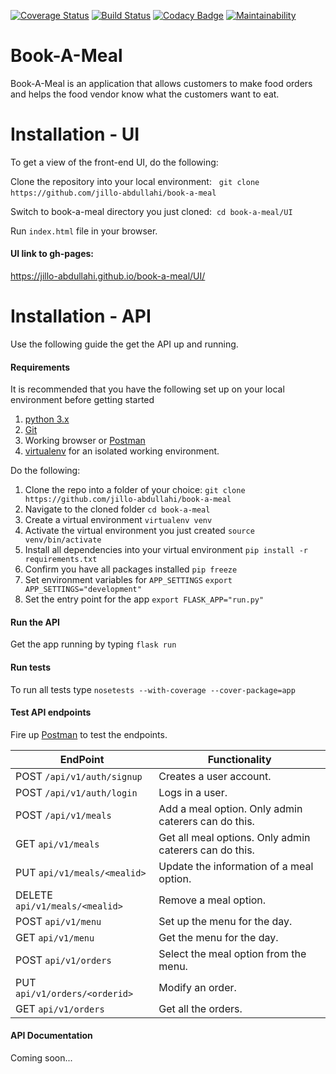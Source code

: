 
[![Coverage Status](https://coveralls.io/repos/github/jillo-abdullahi/book-a-meal/badge.svg?branch=ft-auth-endpoints)](https://coveralls.io/github/jillo-abdullahi/book-a-meal?branch=ft-auth-endpoints)
[![Build Status](https://travis-ci.org/jillo-abdullahi/book-a-meal.svg?branch=ft-auth-endpoints)](https://travis-ci.org/jillo-abdullahi/book-a-meal)
[![Codacy Badge](https://api.codacy.com/project/badge/Grade/5bb5177276e94516bd936a2abeb672f2)](https://www.codacy.com/app/jillo-abdullahi/book-a-meal?utm_source=github.com&amp;utm_medium=referral&amp;utm_content=jillo-abdullahi/book-a-meal&amp;utm_campaign=Badge_Grade)
[![Maintainability](https://api.codeclimate.com/v1/badges/295fb323b44119118c01/maintainability)](https://codeclimate.com/github/jillo-abdullahi/book-a-meal/maintainability)



# Book-A-Meal
Book-A-Meal is an application that allows customers to make food orders and helps the food vendor know what the customers want to eat.

# Installation - UI
To get a view of the front-end UI, do the following:&nbsp;

Clone the repository into your local environment: &nbsp;
`git clone https://github.com/jillo-abdullahi/book-a-meal`&nbsp;

Switch to book-a-meal directory you just cloned:&nbsp;
`cd book-a-meal/UI`&nbsp;

Run `index.html` file in your browser.&nbsp;

#### UI link to gh-pages:

https://jillo-abdullahi.github.io/book-a-meal/UI/ &nbsp;

# Installation - API
Use the following guide the get the API up and running.&nbsp;
#### Requirements
It is recommended that you have the following set up on your local environment before getting started

1. [python 3.x](https://www.python.org/downloads/)
2. [Git](https://git-scm.com)
3. Working browser or [Postman](https://chrome.google.com/webstore/detail/postman/fhbjgbiflinjbdggehcddcbncdddomop?utm_source=chrome-app-launcher-info-dialog)
4. [virtualenv](http://www.pythonforbeginners.com/basics/how-to-use-python-virtualenv) for an isolated working environment.&nbsp;

Do the following:

1. Clone the repo into a folder of your choice:
`git clone https://github.com/jillo-abdullahi/book-a-meal`
2. Navigate to the cloned folder
`cd book-a-meal`
3. Create a virtual environment
`virtualenv venv`
4. Activate the virtual environment you just created
`source venv/bin/activate`
5. Install all dependencies into your virtual environment
`pip install -r requirements.txt`
6. Confirm you have all packages installed
`pip freeze`
7. Set environment variables for `APP_SETTINGS`
`export APP_SETTINGS="development"`
8. Set the entry point for the app
`export FLASK_APP="run.py"`

#### Run the API
Get the app running by typing
`flask run`

#### Run tests
To run all tests type
`nosetests --with-coverage --cover-package=app`

#### Test API endpoints
Fire up [Postman](https://chrome.google.com/webstore/detail/postman/fhbjgbiflinjbdggehcddcbncdddomop?utm_source=chrome-app-launcher-info-dialog) to test the endpoints.&nbsp;

**EndPoint** | **Functionality**
--- | ---
POST `/api/v1/auth/signup` | Creates a user account.
POST `/api/v1/auth/login` | Logs in a user.
POST  `/api/v1/meals` | Add a meal option. Only admin caterers can do this.
GET `api/v1/meals`| Get all meal options. Only admin caterers can do this.
PUT `api/v1/meals/<mealid>`| Update the information of a meal option.
DELETE `api/v1/meals/<mealid>` | Remove a meal option.
POST `api/v1/menu`| Set up the menu for the day.
GET `api/v1/menu`| Get the menu for the day.
POST `api/v1/orders`| Select the meal option from the menu.
PUT `api/v1/orders/<orderid>`| Modify an order.
GET `api/v1/orders`| Get all the orders.

#### API Documentation
Coming soon...






